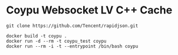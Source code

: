 
# Coypu Websocket LV C++ Cache


```
git clone https://github.com/Tencent/rapidjson.git
```

```
docker build -t coypu .
docker run -d --rm -t coypu_test coypu
docker run --rm -i -t --entrypoint /bin/bash coypu
```
